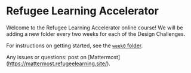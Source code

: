 # Refugee Learning Accelerator

Welcome to the Refugee Learning Accelerator online course! We will be adding a new folder every two weeks for each of the Design Challenges. 

For instructions on getting started, see the [`week0` folder](https://gitlab.refugeelearning.site/rla/course-central/tree/master/week0). 

Any issues or questions: post on [Mattermost] (https://mattermost.refugeelearning.site/).